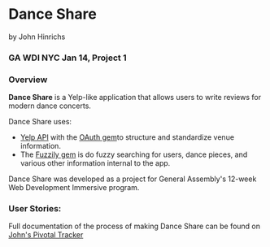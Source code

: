 # Dance Share
by John Hinrichs

### GA WDI NYC Jan 14, Project 1

### Overview

**Dance Share** is a Yelp-like application that allows users to write reviews for modern dance concerts. 

Dance Share uses:
* [Yelp API](http://www.yelp.com/developers/getting_started) with the [OAuth gem](http://oauth.rubyforge.org/)to structure and standardize venue information.
* The [Fuzzily gem](https://github.com/mezis/fuzzily) is do fuzzy searching for users, dance pieces, and various other information internal to the app.

Dance Share was developed as a project for General Assembly's 12-week Web Development Immersive program.

### User Stories:

Full documentation of the process of making Dance Share can be found on [John's Pivotal Tracker](https://www.pivotaltracker.com/s/projects/1015682)

